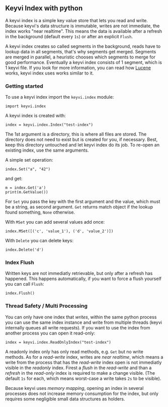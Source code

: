## Keyvi Index with python

A keyvi index is a simple key value store that lets you read and write. Because keyvi's data structure is immutable, writes are not immediate, the index works "near realtime". This means the data is available after a refresh in the background (default every `1s`) or after an explicit `Flush`.

A keyvi index creates so called segments in the background, reads have to lookup data in all segments, that's why segments get merged. Segments are merged in parallel, a heuristic chooses which segments to merge for good performance. Eventually a keyvi index consists of 1 segment, which is 1 keyvi file. If you look for more information, you can read how [Lucene](https://lucene.apache.org/) works, keyvi index uses works similar to it.

### Getting started

To use a keyvi index import the `keyvi.index` module:

```
import keyvi.index
```

A keyvi index is created with:

```
index = keyvi.index.Index("test-index")
```

The 1st argument is a directory, this is where all files are stored. The directory does not need to exist but is created for you, if necessary. Best, keep this directory untouched and let keyvi index do its job. To re-open an existing index, use the same arguments.

A simple set operation:

```
index.Set("a", "42")
```

and get:

```
m = index.Get('a') 
print(m.GetValue())
```

For `Set` you pass the key with the first argument and the value, which must be a string, as second argument. `Get` returns match object if the lookup found something, `None` otherwise.

With `MSet` you can add several values add once:

```
index.MSet([('c', 'value_1'), ('d', 'value_2')])
```

With `Delete` you can delete keys:

```
index.Delete('d')
```

### Index Flush

Written keys are not immediatly retrievable, but only after a refresh has happened. This happens automatically, if you want to force a flush yourself you can call `Flush`:

```
index.Flush()
```

### Thread Safety / Multi Processing

You can only have one index that _writes_, within the same python process you can use the same index instance and write from multiple threads (keyvi internally queues all write requests). If you want to use the index from another process you can open it read-only:

```
index = keyvi.index.ReadOnlyIndex("test-index")
```

A readonly index only has only read methods, e.g. `Get` but no write methods. As for a _read-write_ index, writes are _near realtime_, which means a write from the process that has the _read-write_ index open is not immediatly visible in the _readonly_ index. Firest a _flush_ in the _read-write_ and than a _refresh_ in the _read-only_ index is required to make a change visible. (The default `1s` for each, which means worst-case a write takes `2s` to be visible).

Because keyvi uses _memory mapping_, opening an index in several processes does not increase memory consumption for the index, but only requires some negligible small data structures as holders.

